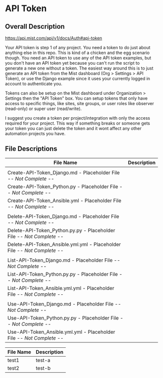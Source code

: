 # API Token #

## Overall Description ##

<https://api.mist.com/api/v1/docs/Auth#api-token>

Your API token is step 1 of any project. You need a token to do just about anything else in this repo. This is kind of a chicken and the egg scenario though. You need an API token to use any of the API token examples, but you don't have an API token yet because you can't run the script to generate a new one without a token. The easiest way around this is to just generate an API token from the Mist dashboard (Org > Settings > API Token), or use the Django example since it uses your currently logged in account to authenticate you. 
  
Tokens can also be setup on the Mist dashboard under Organization > Settings then the "API Token" box. You can setup tokens that only have access to specific things, like sites, site groups, or user roles like observer (read-only) or super user (read/write).  
  
I suggest you create a token per project/integration with only the access required for your project. This way if something breaks or someone gets your token you can just delete the token and it wont affect any other automation projects you have.

## File Descriptions ##

| File Name                                | Description                                       |
| ---                                      | ---                                               |
|                                                                                              |
| Create-API-Token_Django.md              - Placeholder File        <i>-- Not Complete --</i>  |
| Create-API-Token_Python.py              - Placeholder File        <i>-- Not Complete --</i>  |
| Create-API-Token_Ansible.yml            - Placeholder File        <i>-- Not Complete --</i>  |
|                                                                                              |
| Delete-API-Token_Django.md              - Placeholder File        <i>-- Not Complete --</i>  |
| Delete-API-Token_Python.py.py           - Placeholder File        <i>-- Not Complete --</i>  |
| Delete-API-Token_Ansible.yml.yml        - Placeholder File        <i>-- Not Complete --</i>  |
|                                                                                              |
| List-API-Token_Django.md                - Placeholder File        <i>-- Not Complete --</i>  |
| List-API-Token_Python.py.py             - Placeholder File        <i>-- Not Complete --</i>  |
| List-API-Token_Ansible.yml.yml          - Placeholder File        <i>-- Not Complete --</i>  |
|                                                                                              |
| Use-API-Token_Django.md                 - Placeholder File        <i>-- Not Complete --</i>  |
| Use-API-Token_Python.py.py              - Placeholder File        <i>-- Not Complete --</i>  |
| Use-API-Token_Ansible.yml.yml           - Placeholder File        <i>-- Not Complete --</i>  |

| File Name | Description |
| ---       | ---         |
| test1     | test-a      |
| test2     | test-b      |